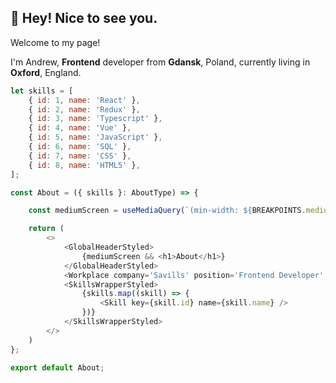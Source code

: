 ## 👋 Hey! Nice to see you.

Welcome to my page!

I'm Andrew, **Frontend** developer from **Gdansk**, Poland, currently living in **Oxford**, England.

```javascript
let skills = [
    { id: 1, name: 'React' },
    { id: 2, name: 'Redux' },
    { id: 3, name: 'Typescript' },
    { id: 4, name: 'Vue' },
    { id: 5, name: 'JavaScript' },
    { id: 6, name: 'SQL' },
    { id: 7, name: 'CSS' },
    { id: 8, name: 'HTML5' }, 
];

const About = ({ skills }: AboutType) => {

    const mediumScreen = useMediaQuery(`(min-width: ${BREAKPOINTS.medium}px)`);

    return (
        <>
            <GlobalHeaderStyled>
                {mediumScreen && <h1>About</h1>}
            </GlobalHeaderStyled>
            <Workplace company='Savills' position='Frontend Developer' />
            <SkillsWrapperStyled>
                {skills.map((skill) => {
                    <Skill key={skill.id} name={skill.name} />
                })}
            </SkillsWrapperStyled>
        </>
    )
};

export default About;

```


<!--
**AndSzy/AndSzy** is a ✨ _special_ ✨ repository because its `README.md` (this file) appears on your GitHub profile.

Here are some ideas to get you started:

- 🔭 I’m currently working on ...
- 🌱 I’m currently learning ...
- 👯 I’m looking to collaborate on ...
- 🤔 I’m looking for help with ...
- 💬 Ask me about ...
- 📫 How to reach me: ...
- 😄 Pronouns: ...
- ⚡ Fun fact: ...
-->
